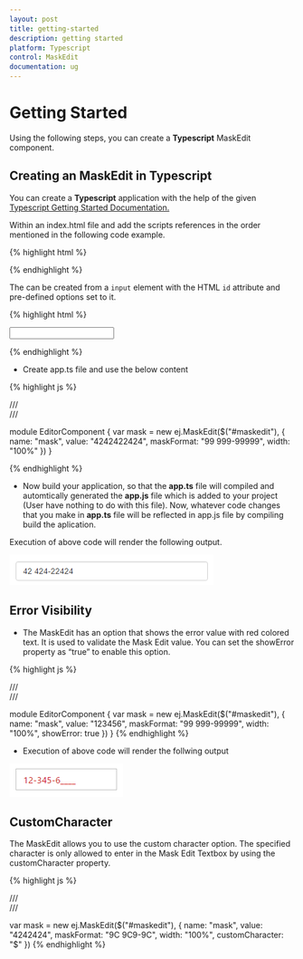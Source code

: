 ```yaml
---
layout: post
title: getting-started
description: getting started
platform: Typescript
control: MaskEdit
documentation: ug
---
```


# Getting Started



Using the following steps, you can create a **Typescript** MaskEdit component.

## Creating an MaskEdit in Typescript



You can create a **Typescript** application with the help of the given [Typescript Getting Started Documentation. ](https://help.syncfusion.com/js/typescript)

 Within an index.html file and add the scripts references in the order mentioned in the following code example.

{% highlight html %}

<!DOCTYPE html>
<html>
<head>
<title>Typescript Application</title>
<link href="http://cdn.syncfusion.com/**{{**site.releaseversion**}}**/js/web/flat-azure/ej.web.all.min.css" rel="stylesheet" />
<script src="https://code.jquery.com/jquery-3.0.0.min.js"></script>
<script src="http://cdn.syncfusion.com/**{{**site.releaseversion**}}**/js/web/ej.web.all.min.js" type="text/javascript"></script>

</head>
<body>
<!--Add MaskEdit sample  here-->
</body>
</html>


{% endhighlight %}



The  can be created from a `input` element with the HTML `id` attribute and pre-defined options set to it.



{% highlight html %}

<input id="maskedit" type="text" />
<script src="app.js"></script>

{% endhighlight %}



* Create app.ts file and use the below content



{% highlight js %}

/// <reference path="jquery.d.ts" />  
/// <reference path="ej.web.all.d.ts" />

module EditorComponent {
    var mask = new ej.MaskEdit($("#maskedit"), {
            name: "mask",
            value: "4242422424",
            maskFormat: "99 999-99999",
            width: "100%"
        })
}

{% endhighlight %}



* Now build your application, so that the **app.ts** file will compiled and automtically generated the **app.js** file which is added to your project (User have nothing to do with this file). Now, whatever code changes that you make in **app.ts** file will be reflected in app.js file by compiling     build the aplication.



Execution of above code will render the following output.

![](getting-started_images/getting-started_img1.png)


## Error Visibility

* The MaskEdit has an option that shows the error value with red colored text. It is used to validate the Mask Edit value. You can set the showError property as “true” to enable this option.


{% highlight js %}

/// <reference path="jquery.d.ts" />  
/// <reference path="ej.web.all.d.ts" />

module EditorComponent {
  var mask = new ej.MaskEdit($("#maskedit"), {
            name: "mask",
            value: "123456",
            maskFormat: "99 999-99999",
            width: "100%",
            showError: true
        })
}
{% endhighlight %}


* Execution of above code will render the follwing output

![](getting-started_images/getting-started_img2.png)


## CustomCharacter

The MaskEdit allows you to use the custom character option. The specified character is only allowed to enter in the Mask Edit Textbox by using the customCharacter property.

{% highlight js %}

/// <reference path="jquery.d.ts" />  
/// <reference path="ej.web.all.d.ts" />

var mask = new ej.MaskEdit($("#maskedit"), {
    name: "mask",
    value: "4242424",
    maskFormat: "9C 9C9-9C",
    width: "100%",
    customCharacter: "$"
})
{% endhighlight %}
